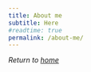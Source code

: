 ```yaml
---
title: About me
subtitle: Here
#readtime: true
permalink: /about-me/
---
```



_Return to [home](https://ethankelly.github.io/index)_

